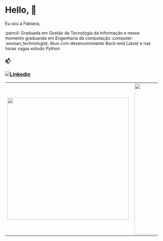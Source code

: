 

# Hello, :wave: 

<p align="left">
Eu sou a Fabiana, </p>
<p>
:pencil: Graduada em Gestão da Tecnologia da Informação e nesse momento graduanda em Engenharia da computação :computer: </br>
:woman_technologist: Atuo com desenvolvimento Back-end (Java) e nas horas vagas estudo Python

</p>

<h3 align="left">

  
:mailbox:

[![Linkedin](https://img.shields.io/badge/linked-in-369?style=flat-square&logo=linkedin&logoColor=white&color=blue)](https://www.linkedin.com/in/fabianalimasugamele)
 
<center>
<table>
  <tr>
      <td><img width="400px" align="left" src="https://github-readme-stats.vercel.app/api/top-langs/?username=FabiSugamele&langs_count=7&hide=html&layout=compact&theme=buefy" /></td>
      <td><img width="495px" align="left" src="https://github-readme-stats.vercel.app/api?username=FabiSugamele&show_icons=true&theme=buefy" /></td>
  </tr>     
</table>
</center>
